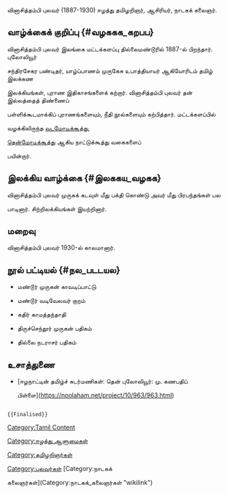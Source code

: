 வினாசித்தம்பி புலவர் (1887-1930) ஈழத்து தமிழறிஞர், ஆசிரியர், நாடகக் கலைஞர்.

## வாழ்க்கைக் குறிப்பு {#வழககக_கறபப}

வினாசித்தம்பி புலவர் இலங்கை மட்டக்களப்பு தில்லைமண்டூரில் 1887-ல் பிறந்தார். புலோலியூர்
சந்திரசேகர பண்டிதர், யாழ்ப்பாணம் முருகேசு உபாத்தியாயர் ஆகியோரிடம் தமிழ் இலக்கண
இலக்கியங்கள், புராண இதிகாசங்களைக் கற்றார். வினாசித்தம்பி புலவர் தன் இல்லத்தைத் திண்ணைப்
பள்ளிக்கூடமாக்கிப் புராணங்களையும், நீதி நூல்களையும் கற்பித்தார். மட்டக்களப்பில்
வழக்கிலிருந்த [வடமோடிக்கூத்து](வடமோடிக்கூத்து "wikilink"),
[தென்மோடிக்கூத்து](தென்மோடிக்கூத்து "wikilink") ஆகிய நாட்டுக்கூத்து வகைகளைப்
பயின்றார்.

## இலக்கிய வாழ்க்கை {#இலககய_வழகக}

வினாசித்தம்பி புலவர் முருகக் கடவுள் மீது பக்தி கொண்டு அவர் மீது பிரபந்தங்கள் பல
பாடினார். சிற்றிலக்கியங்கள் இயற்றினார்.

## மறைவு

வினாசித்தம்பி புலவர் 1930-ல் காலமானார்.

## நூல் பட்டியல் {#நல_படடயல}

-   மண்டூர் முருகன் காவடிப்பாட்டு
-   மண்டூர் வடிவேலவர் குறம்
-   கதிர் காமத்தந்தாதி
-   திருச்செந்தூர் முருகன் பதிகம்
-   தில்லை நடராசர் பதிகம்

## உசாத்துணை

-   [ஈழநாட்டின் தமிழ்ச் சுடர்மணிகள்: தென் புலோலியூர்: மு. கணபதிப்
    பிள்ளை](https://noolaham.net/project/10/963/963.html)

```{=mediawiki}
{{Finalised}}
```
[Category:Tamil Content](Category:Tamil_Content "wikilink")
[Category:ஈழத்து ஆளுமைகள்](Category:ஈழத்து_ஆளுமைகள் "wikilink")
[Category:தமிழறிஞர்கள்](Category:தமிழறிஞர்கள் "wikilink")
[Category:புலவர்கள்](Category:புலவர்கள் "wikilink") [Category:நாடகக்
கலைஞர்கள்](Category:நாடகக்_கலைஞர்கள் "wikilink")
